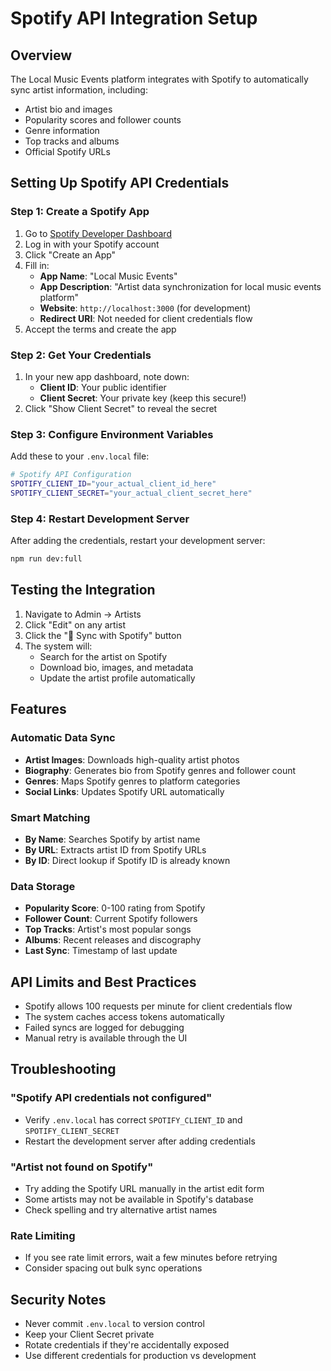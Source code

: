# Spotify API Integration Setup

## Overview

The Local Music Events platform integrates with Spotify to automatically sync artist information, including:
- Artist bio and images
- Popularity scores and follower counts
- Genre information
- Top tracks and albums
- Official Spotify URLs

## Setting Up Spotify API Credentials

### Step 1: Create a Spotify App

1. Go to [Spotify Developer Dashboard](https://developer.spotify.com/dashboard)
2. Log in with your Spotify account
3. Click "Create an App"
4. Fill in:
   - **App Name**: "Local Music Events"
   - **App Description**: "Artist data synchronization for local music events platform"
   - **Website**: `http://localhost:3000` (for development)
   - **Redirect URI**: Not needed for client credentials flow
5. Accept the terms and create the app

### Step 2: Get Your Credentials

1. In your new app dashboard, note down:
   - **Client ID**: Your public identifier
   - **Client Secret**: Your private key (keep this secure!)
2. Click "Show Client Secret" to reveal the secret

### Step 3: Configure Environment Variables

Add these to your `.env.local` file:

```bash
# Spotify API Configuration
SPOTIFY_CLIENT_ID="your_actual_client_id_here"
SPOTIFY_CLIENT_SECRET="your_actual_client_secret_here"
```

### Step 4: Restart Development Server

After adding the credentials, restart your development server:

```bash
npm run dev:full
```

## Testing the Integration

1. Navigate to Admin → Artists
2. Click "Edit" on any artist
3. Click the "🎵 Sync with Spotify" button
4. The system will:
   - Search for the artist on Spotify
   - Download bio, images, and metadata
   - Update the artist profile automatically

## Features

### Automatic Data Sync
- **Artist Images**: Downloads high-quality artist photos
- **Biography**: Generates bio from Spotify genres and follower count
- **Genres**: Maps Spotify genres to platform categories
- **Social Links**: Updates Spotify URL automatically

### Smart Matching
- **By Name**: Searches Spotify by artist name
- **By URL**: Extracts artist ID from Spotify URLs
- **By ID**: Direct lookup if Spotify ID is already known

### Data Storage
- **Popularity Score**: 0-100 rating from Spotify
- **Follower Count**: Current Spotify followers
- **Top Tracks**: Artist's most popular songs
- **Albums**: Recent releases and discography
- **Last Sync**: Timestamp of last update

## API Limits and Best Practices

- Spotify allows 100 requests per minute for client credentials flow
- The system caches access tokens automatically
- Failed syncs are logged for debugging
- Manual retry is available through the UI

## Troubleshooting

### "Spotify API credentials not configured"
- Verify `.env.local` has correct `SPOTIFY_CLIENT_ID` and `SPOTIFY_CLIENT_SECRET`
- Restart the development server after adding credentials

### "Artist not found on Spotify"
- Try adding the Spotify URL manually in the artist edit form
- Some artists may not be available in Spotify's database
- Check spelling and try alternative artist names

### Rate Limiting
- If you see rate limit errors, wait a few minutes before retrying
- Consider spacing out bulk sync operations

## Security Notes

- Never commit `.env.local` to version control
- Keep your Client Secret private
- Rotate credentials if they're accidentally exposed
- Use different credentials for production vs development